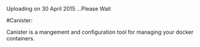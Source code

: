 Uploading on 30 April 2015 ...Please Wait 

#Canister:

Canister is a mangement and configuration tool for managing 
your docker containers.
